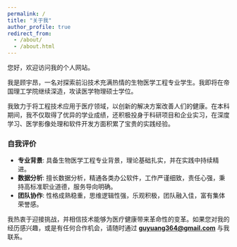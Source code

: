 ```yaml
---
permalink: /
title: "关于我"
author_profile: true
redirect_from: 
  - /about/
  - /about.html
---
```


您好，欢迎访问我的个人网站。

我是顾宇昂，一名对探索前沿技术充满热情的生物医学工程专业学生。我即将在帝国理工学院继续深造，攻读医学物理硕士学位。

我致力于将工程技术应用于医疗领域，以创新的解决方案改善人们的健康。在本科期间，我不仅取得了优异的学业成绩，还积极投身于科研项目和企业实习，在深度学习、医学影像处理和软件开发方面积累了宝贵的实践经验。

### 自我评价
*   **专业背景**: 具备生物医学工程专业背景，理论基础扎实，并在实践中持续精进。
*   **数据分析**: 擅长数据分析，精通各类办公软件，工作严谨细致，责任心强，秉持高标准职业道德，服务导向明确。
*   **团队协作**: 性格成熟稳重，思维逻辑性强，乐观积极，团队融入佳，富有集体荣誉感。

我热衷于迎接挑战，并相信技术能够为医疗健康带来革命性的变革。如果您对我的经历感兴趣，或是有任何合作机会，请随时通过 **guyuang364@gmail.com** 与我联系。
